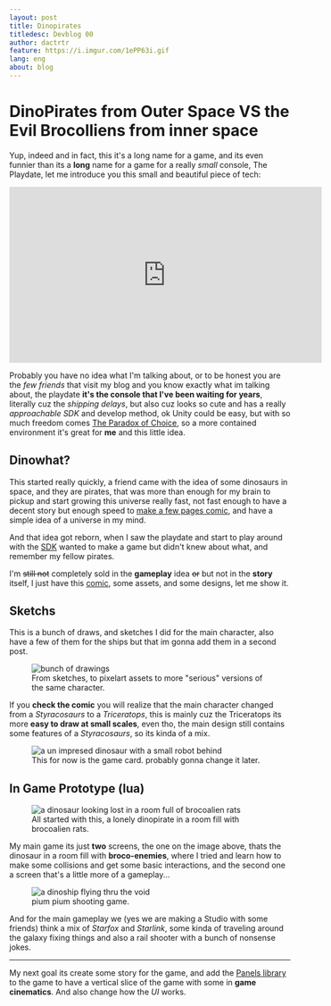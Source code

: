 ```yaml
---
layout: post
title: Dinopirates
titledesc: Devblog 00
author: dactrtr
feature: https://i.imgur.com/1ePP63i.gif
lang: eng
about: blog
---
```


# DinoPirates from Outer Space VS the Evil Brocolliens from inner space

Yup, indeed and in fact, this it's a long name for a game, and its even funnier than its a **long** name for a game for a really _small_ console, The Playdate, let me introduce you this small and beautiful piece of tech:

<iframe width="560" height="315" src="https://www.youtube-nocookie.com/embed/HdF3CnFvxg4?controls=0" title="YouTube video player" frameborder="0" allow="accelerometer; autoplay; clipboard-write; encrypted-media; gyroscope; picture-in-picture; web-share" allowfullscreen></iframe>

Probably you have no idea what I'm talking about, or to be honest you are the _few friends_ that visit my blog and you know exactly what im talking about, the playdate **it's the console that I've been waiting for years**, literally cuz the _shipping delays_, but also cuz looks so cute and has a really _approachable SDK_ and develop method, ok Unity could be easy, but with so much freedom comes [The Paradox of Choice](https://thedecisionlab.com/reference-guide/economics/the-paradox-of-choice), so a more contained environment it's great for **me** and this little idea.

## Dinowhat?

This started really quickly, a friend came with the idea of some dinosaurs in space, and they are pirates, that was more than enough for my brain to pickup and start growing this universe really fast, not fast enough to have a decent story but enough speed to [make a few pages comic](https://tapas.io/episode/521805), and have a simple idea of a universe in my mind.

And that idea got reborn, when I saw the playdate and start to play around with the [SDK](https://play.date/dev/) wanted to make a game but didn't knew about what, and remember my fellow pirates.

I'm ~~still not~~ completely sold in the **gameplay** idea ~~or~~ but not in the **story** itself, I just have this [comic](https://tapas.io/episode/521805), some assets, and some designs, let me show it.

## Sketchs

This is a bunch of draws, and sketches I did for the main character, also have a few of them for the ships but that im gonna add them in a second post.

<figure class="figimg">
   <img src="https://i.imgur.com/nZ5NqXY.png" alt="bunch of drawings">
<figcaption>
From sketches, to pixelart assets to more "serious" versions of the same character.
</figcaption>
</figure>

If you **check the comic** you will realize that the main character changed from a _Styracosaurs_ to a _Triceratops_, this is mainly cuz the Triceratops its more **easy to draw at small scales**, even tho, the main design still contains some features of a _Styracosaurs_, so its kinda of a mix.

<figure class="figimg">
   <img src="https://i.imgur.com/OoADnit.png" alt="a un impresed dinosaur with a small robot behind">
<figcaption>
This for now is the game card. probably gonna change it later.
</figcaption>
</figure>

## In Game Prototype (lua)

<figure class="figimg">
   <img src="https://i.imgur.com/1ePP63i.gif" alt="a dinosaur looking lost in a room full of brocoalien rats">
<figcaption>
All started with this, a lonely dinopirate in a room fill with brocoalien rats.
</figcaption>
</figure>

My main game its just **two** screens, the one on the image above, thats the dinosaur in a room fill with **broco-enemies**, where I tried and learn how to make some collisions and get some basic interactions, and the second one a screen that's a little more of a gameplay...

<figure class="figimg">
   <img src="https://i.imgur.com/UFzkjHT.gif" alt="a dinoship flying thru the void">
<figcaption>
pium pium shooting game.
</figcaption>
</figure>

And for the main gameplay we (yes we are making a Studio with some friends) think a mix of _Starfox_ and _Starlink_, some kinda of traveling around the galaxy fixing things and also a rail shooter with a bunch of nonsense jokes.

---

My next goal its create some story for the game, and add the [Panels library](https://github.com/cadin/panels) to the game to have a vertical slice of the game with some in **game cinematics**. And also change how the _UI_ works.
